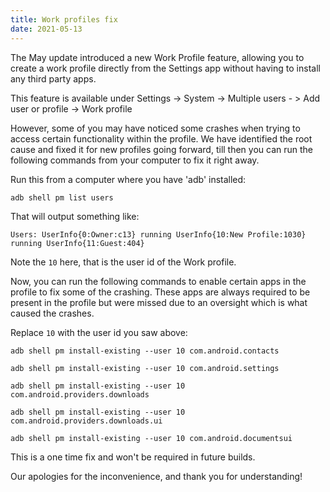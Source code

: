 ```yaml
---
title: Work profiles fix
date: 2021-05-13
---
```


The May update introduced a new Work Profile feature, allowing you to create a work profile directly from the Settings app without having to install any third party apps.

This feature is available under Settings -> System -> Multiple users - > Add user or profile -> Work profile

However, some of you may have noticed some crashes when trying to access certain functionality within the profile. We have identified the root cause and fixed it for new profiles going forward, till then you can run the following commands from your computer to fix it right away.

Run this from a computer where you have 'adb' installed:

`adb shell pm list users`

That will output something like:

`Users:
        UserInfo{0:Owner:c13} running
        UserInfo{10:New Profile:1030} running
        UserInfo{11:Guest:404}`

Note the `10` here, that is the user id of the Work profile.

Now, you can run the following commands to enable certain apps in the profile to fix some of the crashing. These apps are always required to be present in the profile but were missed due to an oversight which is what caused the crashes.

Replace `10` with the user id you saw above:

`adb shell pm install-existing --user 10 com.android.contacts`

`adb shell pm install-existing --user 10 com.android.settings`

`adb shell pm install-existing --user 10 com.android.providers.downloads`

`adb shell pm install-existing --user 10 com.android.providers.downloads.ui`

`adb shell pm install-existing --user 10 com.android.documentsui`

This is a one time fix and won't be required in future builds.

Our apologies for the inconvenience, and thank you for understanding!